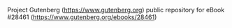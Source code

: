 Project Gutenberg (https://www.gutenberg.org) public repository for eBook #28461 (https://www.gutenberg.org/ebooks/28461)
